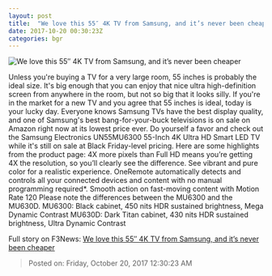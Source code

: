 ```yaml
---
layout: post
title:  "We love this 55″ 4K TV from Samsung, and it’s never been cheaper"
date: 2017-10-20 00:30:23Z
categories: bgr
---
```


![We love this 55″ 4K TV from Samsung, and it’s never been cheaper](https://boygeniusreport.files.wordpress.com/2017/10/samsung-4k-tv.jpg?quality=98&strip=all)

Unless you're buying a TV for a very large room, 55 inches is probably the ideal size. It's big enough that you can enjoy that nice ultra high-definition screen from anywhere in the room, but not so big that it looks silly. If you're in the market for a new TV and you agree that 55 inches is ideal, today is your lucky day. Everyone knows Samsung TVs have the best display quality, and one of Samsung's best bang-for-your-buck televisions is on sale on Amazon right now at its lowest price ever. Do yourself a favor and check out the Samsung Electronics UN55MU6300 55-Inch 4K Ultra HD Smart LED TV while it's still on sale at Black Friday-level pricing. Here are some highlights from the product page: 4X more pixels than Full HD means you’re getting 4X the resolution, so you’ll clearly see the difference. See vibrant and pure color for a realistic experience. OneRemote automatically detects and controls all your connected devices and content with no manual programming required*. Smooth action on fast-moving content with Motion Rate 120 Please note the differences between the MU6300 and the MU630D. MU6300: Black cabinet, 450 nits HDR sustained brightness, Mega Dynamic Contrast MU630D: Dark Titan cabinet, 430 nits HDR sustained brightness, Ultra Dynamic Contrast


Full story on F3News: [We love this 55″ 4K TV from Samsung, and it’s never been cheaper](http://www.f3nws.com/n/FkYdSE)

> Posted on: Friday, October 20, 2017 12:30:23 AM
